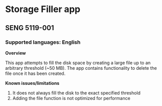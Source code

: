 # Storage Filler app 
## SENG 5119-001
### Supported languages: English
**Overview**

This app attempts to fill the disk space by creating a large
file up to an arbitrary threshold (~50 MB). 
The app contains functionality to delete the file once it 
has been created.

**Known issues/limitations**

1. It does not always fill the disk to the exact specified threshold
2. Adding the file function is not optimized for performance


